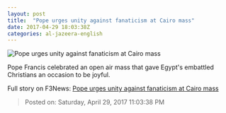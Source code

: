 ```yaml
---
layout: post
title:  "Pope urges unity against fanaticism at Cairo mass"
date: 2017-04-29 18:03:38Z
categories: al-jazeera-english
---
```


![Pope urges unity against fanaticism at Cairo mass](http://www.aljazeera.com/mritems/Images/2017/4/29/d21616cc047a4e8c85f7e08eae2eafc9_18.jpg)

Pope Francis celebrated an open air mass that gave Egypt's embattled Christians an occasion to be joyful.


Full story on F3News: [Pope urges unity against fanaticism at Cairo mass](http://www.f3nws.com/n/NHjDgE)

> Posted on: Saturday, April 29, 2017 11:03:38 PM
